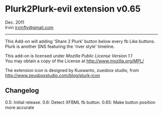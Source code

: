 Plurk2Plurk-evil extension  v0.65
====================================
Dec. 2011  
Irvin  <irvinfly@gmail.com>
___

This Add-on will adding 'Share 2 Plurk' button below every fb Like buttons.  
Plurk is another SNS featuring the 'river style' timeline.

This add-on is licensed under _Mozilla Public License Version 1.1_  
You may obtain a copy of the License at <http://www.mozilla.org/MPL/>

The extension icon is designed by Kuswanto, zuesbox studio, from  
<http://www.zeusboxstudio.com/blog/plurk-icon>


Changelog
------------------------------------
0.5: Initial release.
0.6: Detect XFBML fb button. 
0.65: Make button position more accurate